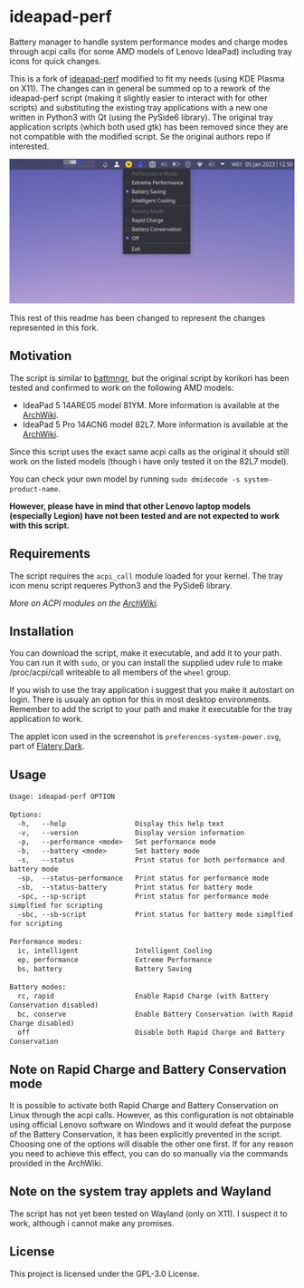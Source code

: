 # ideapad-perf
Battery manager to handle system performance modes and charge modes through acpi calls (for some AMD models of Lenovo IdeaPad) including tray icons for quick changes.

This is a fork of [ideapad-perf](https://github.com/korikori/ideapad-perf) modified to fit my needs (using KDE Plasma on X11). The changes can in general be summed op to a rework of the ideapad-perf script (making it slightly easier to interact with for other scripts) and substituting the existing tray applications with a new one written in Python3 with Qt (using the PySide6 library). The original tray application scripts (which both used gtk) has been removed since they are not compatible with the modified script. Se the original authors repo if interested.

![screenshot](https://github.com/johandegn/ideapad-perf/blob/main/screenshot.png)

This rest of this readme has been changed to represent the changes represented in this fork.

## Motivation

The script is similar to [battmngr](https://github.com/0xless/battmngr), but the original script by korikori has been tested and confirmed to work on the following AMD models:
* IdeaPad 5 14ARE05 model 81YM. More information is available at the [ArchWiki](https://wiki.archlinux.org/title/Lenovo_IdeaPad_5_14are05#Power_management).
* IdeaPad 5 Pro 14ACN6 model 82L7. More information is available at the [ArchWiki](https://wiki.archlinux.org/title/Lenovo_IdeaPad_5_Pro_14ACN6#Power_management_options).

Since this script uses the exact same acpi calls as the original it should still work on the listed models (though i have only tested it on the 82L7 model).

You can check your own model by running
```sudo dmidecode -s system-product-name```.

**However, please have in mind that other Lenovo laptop models (especially Legion) have not been tested and are not expected to work with this script.**

## Requirements

The script requires the `acpi_call` module loaded for your kernel. The tray icon menu script requeres Python3 and the PySide6 library.

*More on ACPI modules on the [ArchWiki](https://wiki.archlinux.org/title/ACPI_modules).*

## Installation

You can download the script, make it executable, and add it to your path. You can run it with `sudo`, or you can install the supplied udev rule to make /proc/acpi/call writeable to all members of the `wheel` group.

If you wish to use the tray application i suggest that you make it autostart on login. There is usualy an option for this in most desktop environments. Remember to add the script to your path and make it executable for the tray application to work.

The applet icon used in the screenshot is `preferences-system-power.svg`, part of [Flatery Dark](https://github.com/cbrnix/Flatery).

## Usage

```
Usage: ideapad-perf OPTION

Options:
  -h,   --help                 Display this help text
  -v,   --version              Display version information
  -p,   --performance <mode>   Set performance mode
  -b,   --battery <mode>       Set battery mode
  -s,   --status               Print status for both performance and battery mode
  -sp,  --status-performance   Print status for performance mode
  -sb,  --status-battery       Print status for battery mode
  -spc, --sp-script            Print status for performance mode simplfied for scripting
  -sbc, --sb-script            Print status for battery mode simplfied for scripting

Performance modes:
  ic, intelligent              Intelligent Cooling
  ep, performance              Extreme Performance
  bs, battery                  Battery Saving

Battery modes:
  rc, rapid                    Enable Rapid Charge (with Battery Conservation disabled)
  bc, conserve                 Enable Battery Conservation (with Rapid Charge disabled)
  off                          Disable both Rapid Charge and Battery Conservation
```

## Note on Rapid Charge and Battery Conservation mode

It is possible to activate both Rapid Charge and Battery Conservation on Linux through the acpi calls. However, as this configuration is not obtainable using official Lenovo software on Windows and it would defeat the purpose of the Battery Conservation, it has been explicitly prevented in the script. Choosing one of the options will disable the other one first. If for any reason you need to achieve this effect, you can do so manually via the commands provided in the ArchWiki.

## Note on the system tray applets and Wayland

The script has not yet been tested on Wayland (only on X11). I suspect it to work, although i cannot make any promises.

## License

This project is licensed under the GPL-3.0 License.
